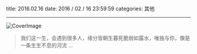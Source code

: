 title: 2016.02.16
date: 2016 / 02 / 16 23:59:59
categories: 其他

---

![CoverImage](http://qilian.jp/image/blog-oneWord_20160217.jpg)

<blockquote class="blockquote-center"> 我们这一生，会遇到很多人，缘分皆朝生暮死脆弱如露水，唯独与你，像是一条生生不息的河流 ... </blockquote>